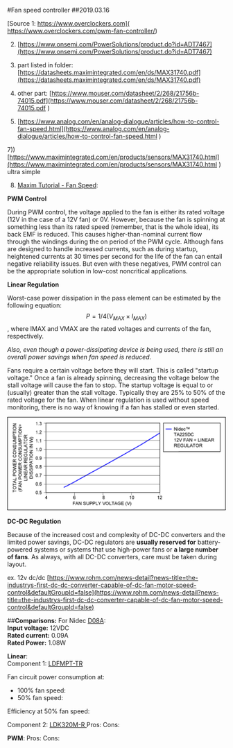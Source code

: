 #Fan speed controller
##2019.03.16

[Source 1: https://www.overclockers.com]( https://www.overclockers.com/pwm-fan-controller/)

2) [https://www.onsemi.com/PowerSolutions/product.do?id=ADT7467](https://www.onsemi.com/PowerSolutions/product.do?id=ADT7467)

3) part listed in folder: [https://datasheets.maximintegrated.com/en/ds/MAX31740.pdf](https://datasheets.maximintegrated.com/en/ds/MAX31740.pdf)

4) other part: [https://www.mouser.com/datasheet/2/268/21756b-74015.pdf](https://www.mouser.com/datasheet/2/268/21756b-74015.pdf
)

6) [https://www.analog.com/en/analog-dialogue/articles/how-to-control-fan-speed.html](https://www.analog.com/en/analog-dialogue/articles/how-to-control-fan-speed.html
)

7)) [https://www.maximintegrated.com/en/products/sensors/MAX31740.html](https://www.maximintegrated.com/en/products/sensors/MAX31740.html ) ultra simple

8) [Maxim Tutorial - Fan Speed](https://www.maximintegrated.com/en/app-notes/index.mvp/id/1784):

**PWM Control**

During PWM control, the voltage applied to the fan is either its rated voltage (12V in the case of a 12V fan) or 0V. However, because the fan is spinning at something less than its rated speed (remember, that is the whole idea), its back EMF is reduced. This causes higher-than-nominal current flow through the windings during the on period of the PWM cycle. Although fans are designed to handle increased currents, such as during startup, heightened currents at 30 times per second for the life of the fan can entail negative reliability issues. But even with these negatives, PWM control can be the appropriate solution in low-cost noncritical applications.

**Linear Regulation**

Worst-case power dissipation in the pass element can be estimated by the following equation: $$P = 1/4(V_{MAX} × I_{MAX})$$,
where IMAX and VMAX are the rated voltages and currents of the fan, respectively.

*Also, even though a power-dissipating device is being used, there is still an overall power savings when fan speed is reduced.*

Fans require a certain voltage before they will start. This is called "startup voltage." Once a fan is already spinning, decreasing the voltage below the stall voltage will cause the fan to stop. The startup voltage is equal to or (usually) greater than the stall voltage. Typically they are 25% to 50% of the rated voltage for the fan. When linear regulation is used without speed monitoring, there is no way of knowing if a fan has stalled or even started.

![linear reg power consumption](imgs/1784fig6.png)


**DC-DC Regulation**

Because of the increased cost and complexity of DC-DC converters and the limited power savings, DC-DC regulators are **usually reserved for** battery-powered systems or systems that use high-power fans or **a large number of fans**. As always, with all DC-DC converters, care must be taken during layout.

ex. 12v dc/dc [https://www.rohm.com/news-detail?news-title=the-industrys-first-dc-dc-converter-capable-of-dc-fan-motor-speed-control&defaultGroupId=false](https://www.rohm.com/news-detail?news-title=the-industrys-first-dc-dc-converter-capable-of-dc-fan-motor-speed-control&defaultGroupId=false)


##**Comparisons:**
For Nidec [D08A](https://www.nidec.com/en-Global/product/fan/category/F010/G070/P2000261/):  
**Input voltage:** 12VDC  
**Rated current:** 0.09A  
**Rated Power:** 1.08W  

**Linear**:   
Component 1: [LDFMPT-TR	](https://www.digikey.ca/product-detail/en/stmicroelectronics/LDFMPT-TR/497-14187-2-ND/4506352)

Fan circuit power consumption at:

- 100% fan speed:   
- 50% fan speed:   

Efficiency at 50% fan speed:

Component 2: [LDK320M-R	](https://www.digikey.ca/product-detail/en/stmicroelectronics/LDK320M-R/497-16565-2-ND/6072602)
Pros:
Cons:

**PWM**: 
Pros:
Cons:

